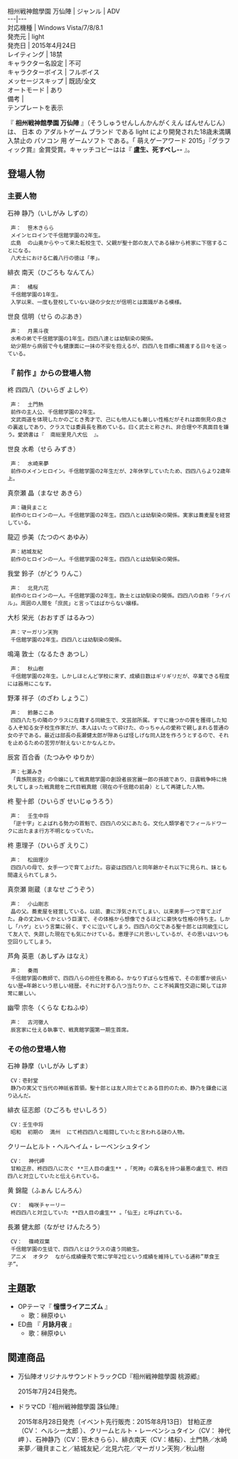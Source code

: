 相州戦神館學園 万仙陣  |  ジャンル  |  ADV   
---|---  
対応機種  |  Windows Vista/7/8/8.1   
発売元  |  light   
発売日  |  2015年4月24日   
レイティング  |  18禁   
キャラクター名設定  |  不可   
キャラクターボイス  |  フルボイス   
メッセージスキップ  |  既読/全文   
オートモード  |  あり   
備考  |   
テンプレートを表示  
  
『 **相州戦神館學園 万仙陣** 』（そうしゅうせんしんかんがくえん ばんせんじん）は、  日本  の  アダルトゲーム  ブランド  である
light  により開発された18歳未満購入禁止の  パソコン  用  ゲームソフト  である。「  萌えゲーアワード
2015」『グラフィック賞』金賞受賞。キャッチコピーはは『 **盧生、死すべし--** 』。

##  登場人物  

###  主要人物  

石神 静乃（いしがみ しずの）

     声：  笹木きらら 
     メインヒロインで千信館学園の2年生。 
     広島  の山奥からやって来た転校生で、父親が聖十郎の友人である縁から柊家に下宿することになる。 
     八犬士における仁義八行の徳は「孝」。 

緋衣 南天（ひごろも なんてん）

     声：  橘桜 
     千信館学園の1年生。 
     入学以来、一度も登校していない謎の少女だが信明とは面識がある模様。 

世良 信明（せら のぶあき）

     声：  月黒斗夜 
     水希の弟で千信館学園の1年生。四四八達とは幼馴染の関係。 
     幼少期から病弱で今も健康面に一抹の不安を抱えるが、四四八を目標に精進する日々を送っている。 

###  『  前作  』からの登場人物  

柊 四四八（ひいらぎ よしや）

     声：  土門熱 
     前作の主人公、千信館学園の2年生。 
     文武両道を体現したかのごとき秀才で、己にも他人にも厳しい性格だがそれは面倒見の良さの裏返しであり、クラスでは委員長を務めている。曰く武士と称され、非合理や不真面目を嫌う。愛読書は『  南総里見八犬伝  』。 

世良 水希（せら みずき）

     声：  水崎来夢 
     前作のメインヒロイン。千信館学園の2年生だが、2年休学していたため、四四八らより2歳年上。 

真奈瀬 晶（まなせ あきら）

     声：磯貝まこと 
     前作のヒロインの一人。千信館学園の2年生。四四八とは幼馴染の関係。実家は蕎麦屋を経営している。 

龍辺 歩美（たつのべ あゆみ）

     声：結城友紀 
     前作のヒロインの一人。千信館学園の2年生。四四八とは幼馴染の関係。 

我堂 鈴子（がどう りんこ）

     声：  北見六花 
     前作のヒロインの一人。千信館学園の2年生。敦士とは幼馴染の関係。四四八の自称「ライバル」。周囲の人間を「庶民」と言ってはばからない嬢様。 

大杉 栄光（おおすぎ はるみつ）

     声：マーガリン天狗 
     千信館学園の2年生。四四八とは幼馴染の関係。 

鳴滝 敦士（なるたき あつし）

     声：  秋山樹 
     千信館学園の2年生。しかしほとんど学校に来ず、成績日数はギリギリだが、卒業できる程度には器用にこなす。 

野澤 祥子（のざわ しょうこ）

     声：  鈴藤ここあ 
     四四八たちの隣のクラスに在籍する同級生で、文芸部所属。すでに幾つかの賞を獲得した知る人ぞ知る女子校生作家だが、本人はいたって砕けた、のっちゃんの愛称で親しまれる普通の女の子である。最近は部長の長瀬健太郎が隙あらば怪しげな同人誌を作ろうとするので、それを止めるための苦労が耐えないとかなんとか。 

辰宮 百合香（たつみや ゆりか）

     声：七瀬みき 
     「貴族院辰宮」の令嬢にして戦真館学園の創設者辰宮麗一郎の孫娘であり、日露戦争時に焼失してしまった戦真館を二代目戦真館（現在の千信館の前身）として再建した人物。 

柊 聖十郎（ひいらぎ せいじゅうろう）

     声：  壬生中将 
     「逆十字」とよばれる勢力の首魁で、四四八の父にあたる。文化人類学者でフィールドワークに出たまま行方不明となっていた。 

柊 恵理子（ひいらぎ えりこ）

     声：  松田理沙 
     四四八の母で、女手一つで育て上げた。容姿は四四八と同年齢かそれ以下に見られ、妹とも間違えられてしまう。 

真奈瀬 剛蔵（まなせ ごうぞう）

     声：  小山剛志 
     晶の父。蕎麦屋を経営している。以前、妻に浮気されてしまい、以来男手一つで育て上げた。身の丈2mいくかという巨漢で、その体格から想像できるほどに豪快な性格の持ち主。しかし「ハゲ」という言葉に弱く、すぐに泣いてしまう。四四八の父である聖十郎とは同級生にして友人で、失踪した現在でも気にかけている。恵理子に片思いしているが、その思いはいつも空回りしてしまう。 

芦角 英恵（あしずみ はなえ）

     声：  奏雨 
     千信館学園の教師で、四四八らの担任を務める。かなりずぼらな性格で、その影響か彼氏いない歴=年齢という悲しい経歴。それに対する八つ当たりか、こと不純異性交遊に関しては非常に厳しい。 

幽雫 宗冬（くらな むねふゆ）

     声：  古河徹人 
     辰宮家に仕える執事で、戦真館学園第一期生首席。 

###  その他の登場人物  

石神 静摩（いしがみ しずま）

     CV：壱封堂 
     静乃の実父で当代の神祇省首領。聖十郎とは友人同士でとある目的のため、静乃を鎌倉に送り込んだ。 

緋衣 征志郎（ひごろも せいしろう）

     CV：壬生中将 
     昭和  初期の  満州  にて柊四四八と暗闘していたと言われる謎の人物。 

クリームヒルト・ヘルヘイム・レーベンシュタイン

     CV：  神代岬 
     甘粕正彦、柊四四八に次ぐ **三人目の盧生** 。「死神」の異名を持つ最悪の盧生で、柊四四八と対立していたと伝えられている。 

黄 錦龍（ふぁん じんろん）

     CV：  梅咲チャーリー 
     柊四四八と対立していた **四人目の盧生** 。「仙王」と呼ばれている。 

長瀬 健太郎（ながせ けんたろう）

     CV：  篠崎双葉 
     千信館学園の生徒で、四四八とはクラスの違う同級生。 
     アニメ  オタク  ながら成績優秀で常に学年2位という成績を維持している通称”草食王子”。 

##  主題歌  

  * OPテーマ『 **憧憬ライアニズム** 』 
    * 歌：榊原ゆい 
  * ED曲  『 **月詠月夜** 』 
    * 歌：榊原ゆい 

##  関連商品  

  * 万仙陣オリジナルサウンドトラックCD『相州戦神館學園 桃源郷』 

     2015年7月24日発売。 

  * ドラマCD『相州戦神館學園 誅仙陣』 

     2015年8月28日発売（イベント先行販売：2015年8月13日） 
     甘粕正彦（CV：  ヘルシー太郎  ）、クリームヒルト・レーベンシュタイン（CV：  神代岬  ）、石神静乃（CV：笹木きらら）、緋衣南天（CV：橘桜）、土門熱／水崎来夢／磯貝まこと／結城友紀／北見六花／マーガリン天狗／秋山樹 

